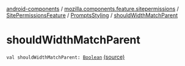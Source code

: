 [android-components](../../../index.md) / [mozilla.components.feature.sitepermissions](../../index.md) / [SitePermissionsFeature](../index.md) / [PromptsStyling](index.md) / [shouldWidthMatchParent](./should-width-match-parent.md)

# shouldWidthMatchParent

`val shouldWidthMatchParent: `[`Boolean`](https://kotlinlang.org/api/latest/jvm/stdlib/kotlin/-boolean/index.html) [(source)](https://github.com/mozilla-mobile/android-components/blob/master/components/feature/sitepermissions/src/main/java/mozilla/components/feature/sitepermissions/SitePermissionsFeature.kt#L487)